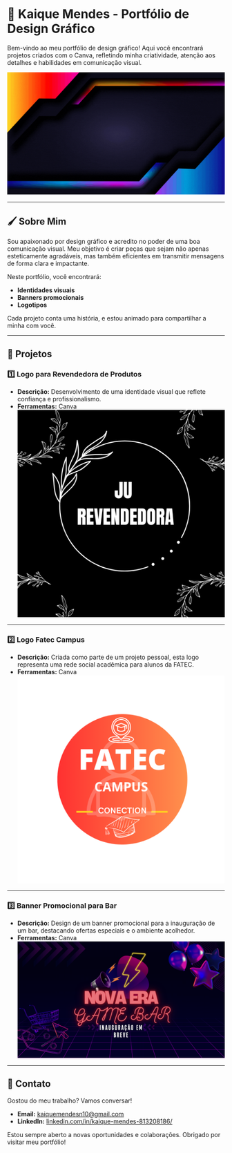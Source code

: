 # 🎨 Kaique Mendes - Portfólio de Design Gráfico  

Bem-vindo ao meu portfólio de design gráfico! Aqui você encontrará projetos criados com o Canva, refletindo minha criatividade, atenção aos detalhes e habilidades em comunicação visual.

![Welcome Banner](Welcome.gif)  

---

## 🖌️ Sobre Mim  
Sou apaixonado por design gráfico e acredito no poder de uma boa comunicação visual. Meu objetivo é criar peças que sejam não apenas esteticamente agradáveis, mas também eficientes em transmitir mensagens de forma clara e impactante.  

Neste portfólio, você encontrará:  
- **Identidades visuais**  
- **Banners promocionais**  
- **Logotipos**  

Cada projeto conta uma história, e estou animado para compartilhar a minha com você.

---

## 📂 Projetos  

### 1️⃣ **Logo para Revendedora de Produtos**  
- **Descrição:** Desenvolvimento de uma identidade visual que reflete confiança e profissionalismo.  
- **Ferramentas:** Canva  
![Logo Revendedora de Produtos](JU%20REVENDEDORA.png)  

---  

### 2️⃣ **Logo Fatec Campus**  
- **Descrição:** Criada como parte de um projeto pessoal, esta logo representa uma rede social acadêmica para alunos da FATEC.  
- **Ferramentas:** Canva  
![Logo Fatec Campus](FatecCampus.png)  

---  

### 3️⃣ **Banner Promocional para Bar**  
- **Descrição:** Design de um banner promocional para a inauguração de um bar, destacando ofertas especiais e o ambiente acolhedor.  
- **Ferramentas:** Canva  
![Banner Bar](Produtos%20Incriveiss.png)  

---

## 💼 Contato  
Gostou do meu trabalho? Vamos conversar!  
- **Email:** [kaiquemendesn10@gmail.com](mailto:kaiquemendesn10@gmail.com)  
- **LinkedIn:** [linkedin.com/in/kaique-mendes-813208186/](https://www.linkedin.com/in/kaique-mendes-813208186/)  

Estou sempre aberto a novas oportunidades e colaborações. Obrigado por visitar meu portfólio!

